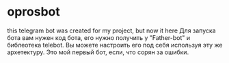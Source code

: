 # oprosbot
this telegram bot was created for my project, but now it here
Для запуска бота вам нужен код бота, его нужно получить у "Father-bot" и библеотека telebot. Вы можете настроить его под себя используя эту же архетектуру.
Это мой первый бот, если, что сорян за ошибки.
